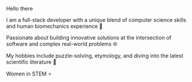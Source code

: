 Hello there 


I am a full-stack developer with a unique blend of computer science skills and human biomechanics experience 🦾

Passionate about building innovative solutions at the intersection of software and complex real-world problems 🌐

My hobbies include puzzle-solving, etymology, and diving into the latest scientific literature 📗

Women in STEM ⭐
